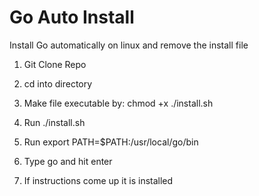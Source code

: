 # Go Auto Install
Install Go automatically on linux and remove the install file

1) Git Clone Repo

2) cd into directory

3) Make file executable by:
   chmod +x ./install.sh

4) Run ./install.sh
   
5) Run export PATH=$PATH:/usr/local/go/bin

6) Type go and hit enter

7) If instructions come up it is installed
